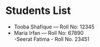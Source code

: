 
# Students List
- Tooba Shafique — Roll No: 12345   
- Maria Irfan — Roll No: 67890  
-Seerat Fatima - Roll No. 23451


  
